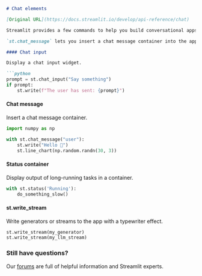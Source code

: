 ```markdown
# Chat elements

[Original URL](https://docs.streamlit.io/develop/api-reference/chat)

Streamlit provides a few commands to help you build conversational apps. These chat elements are designed to be used in conjunction with each other, but you can also use them separately.

`st.chat_message` lets you insert a chat message container into the app so you can display messages from the user or the app. Chat containers can contain other Streamlit elements, including charts, tables, text, and more. `st.chat_input` lets you display a chat input widget so the user can type in a message. Remember to check out `st.status` to display output from long-running processes and external API calls.

#### Chat input

Display a chat input widget.

```python
prompt = st.chat_input("Say something")
if prompt:
    st.write(f"The user has sent: {prompt}")
```

#### Chat message

Insert a chat message container.

```python
import numpy as np

with st.chat_message("user"):
    st.write("Hello 👋")
    st.line_chart(np.random.randn(30, 3))
```

#### Status container

Display output of long-running tasks in a container.

```python
with st.status('Running'):
    do_something_slow()
```

#### st.write_stream

Write generators or streams to the app with a typewriter effect.

```python
st.write_stream(my_generator)
st.write_stream(my_llm_stream)
```

### Still have questions?

Our [forums](https://discuss.streamlit.io) are full of helpful information and Streamlit experts.
```